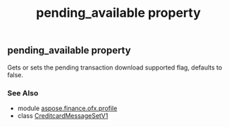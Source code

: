 ﻿---
title: pending_available property
second_title: Aspose.Finance for Python via .NET API References
description: 
type: docs
weight: 60
url: /python-net/aspose.finance.ofx.profile/creditcardmessagesetv1/pending_available/
is_root: false
---

## pending_available property


Gets or sets the pending transaction download supported flag, defaults to false.

### See Also
* module [aspose.finance.ofx.profile](../../)
* class [CreditcardMessageSetV1](/finance/python-net/aspose.finance.ofx.profile/creditcardmessagesetv1)
